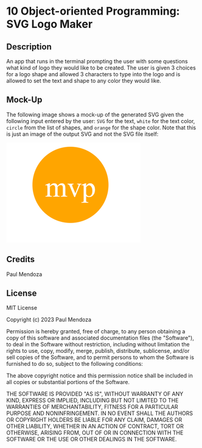 # 10 Object-oriented Programming: SVG Logo Maker

## Description

An app that runs in the terminal prompting the user with some questions what kind of logo they would like to be created. The user is given 3 choices for a logo shape and allowed 3 characters to type into the logo and is allowed to set the text and shape to any color they would like.


## Mock-Up

The following image shows a mock-up of the generated SVG given the following input entered by the user: `SVG` for the text, `white` for the text color, `circle` from the list of shapes, and `orange` for the shape color. Note that this is just an image of the output SVG and not the SVG file itself:

![Image showing a orange circle with white text that reads "mvp".](./Assets/logoMakerExample.png)

## Credits

Paul Mendoza


## License
MIT License

Copyright (c) 2023 Paul Mendoza

Permission is hereby granted, free of charge, to any person obtaining a copy
of this software and associated documentation files (the "Software"), to deal
in the Software without restriction, including without limitation the rights
to use, copy, modify, merge, publish, distribute, sublicense, and/or sell
copies of the Software, and to permit persons to whom the Software is
furnished to do so, subject to the following conditions:

The above copyright notice and this permission notice shall be included in all
copies or substantial portions of the Software.

THE SOFTWARE IS PROVIDED "AS IS", WITHOUT WARRANTY OF ANY KIND, EXPRESS OR
IMPLIED, INCLUDING BUT NOT LIMITED TO THE WARRANTIES OF MERCHANTABILITY,
FITNESS FOR A PARTICULAR PURPOSE AND NONINFRINGEMENT. IN NO EVENT SHALL THE
AUTHORS OR COPYRIGHT HOLDERS BE LIABLE FOR ANY CLAIM, DAMAGES OR OTHER
LIABILITY, WHETHER IN AN ACTION OF CONTRACT, TORT OR OTHERWISE, ARISING FROM,
OUT OF OR IN CONNECTION WITH THE SOFTWARE OR THE USE OR OTHER DEALINGS IN THE
SOFTWARE.

